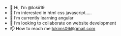 - 👋 Hi, I’m @lokii19
- 👀 I’m interested in html css javascript.....
- 🌱 I’m currently learning angular 
- 💞️ I’m looking to collaborate on website development
- 📫 How to reach me lokims06@gmail.com

<!---
lokii19/lokii19 is a ✨ special ✨ repository because its `README.md` (this file) appears on your GitHub profile.
You can click the Preview link to take a look at your changes.
--->

